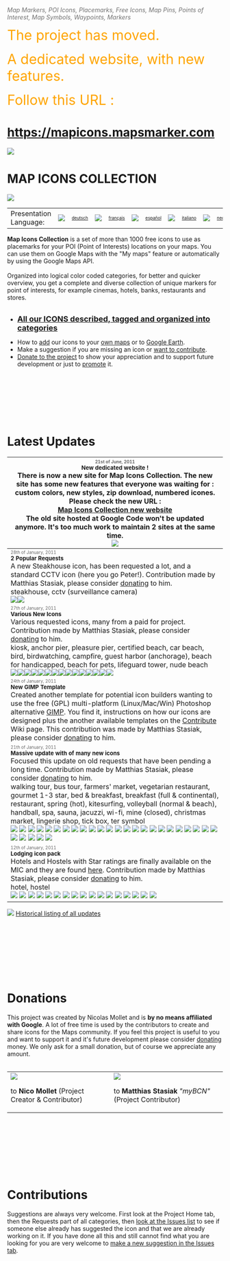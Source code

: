 <font color='#727272'><i>Map Markers, POI Icons, Placemarks, Free Icons, Map Pins, Points of Interest, Map Symbols, Waypoints, Markers</i> </font>

<font color='orange' size='6'>The project has moved. </font><br><br><font color='orange' size='6'>A dedicated website, with new features. </font><br><br><font color='orange' size='6'>Follow this URL : </font>

<h1><a href='https://mapicons.mapsmarker.com'>https://mapicons.mapsmarker.com</a></h1>

<a href='https://mapicons.mapsmarker.com'><img src='http://google-maps-icons.googlecode.com/files/mic-smallcap.gif' /></a>


<h1>MAP ICONS COLLECTION</h1>
<a href='http://code.google.com/p/google-maps-icons/wiki/IconDescriptions'><img src='http://google-maps-icons.googlecode.com/files/GMI-HomeBanner-20110110.jpg' /></a>

<table>
<tr>
<td>Presentation Language:</td>
<td width='30' align='right'><img src='http://google-maps-icons.googlecode.com/files/de.gif' /></td> <td align='left'><font color='#727272' size='1'><a href='Kartensymbole.md'>deutsch</a></font></td>
<td width='30' align='right'><img src='http://google-maps-icons.googlecode.com/files/fr.gif' /></td> <td align='left'><font color='#727272' size='1'><a href='IconesPlans.md'>français</a></font></td>
<td width='30' align='right'><img src='http://google-maps-icons.googlecode.com/files/es.gif' /></td> <td align='left'><font color='#727272' size='1'><a href='IconosMapas.md'>español</a></font></td>
<td width='30' align='right'><img src='http://google-maps-icons.googlecode.com/files/it.gif' /></td> <td align='left'><font color='#727272' size='1'><a href='IconeMappa.md'>italiano</a></font></td>
<td width='30' align='right'><img src='http://google-maps-icons.googlecode.com/files/nl.gif' /></td> <td align='left'><font color='#727272' size='1'><a href='Kaarticonen.md'>nederlands</a></font></td>
<td width='30' align='right'><img src='http://google-maps-icons.googlecode.com/files/br.gif' /></td> <td align='left'><font color='#727272' size='1'><a href='IconesMapas.md'>português</a></font></td>
</tr>
</table>

<b>Map Icons Collection</b> is a set of more than 1000 free icons to use as placemarks for your POI (Point of Interests) locations on your maps. You can use them on Google Maps with the "My maps" feature or automatically by using the Google Maps API.<br>
<br>
Organized into logical color coded categories, for better and quicker overview, you get a complete and diverse collection of unique markers for point of interests, for example cinemas, hotels, banks, restaurants and stores.<br>
<br>
<ul><li><font size='4'><b><a href='IconDescriptions.md'>All our ICONS described, tagged and organized into categories</a></b></font></li></ul>

<ul><li>How to <a href='HowToAddNewIcons.md'>add</a> our icons to your <a href='HowToAddNewIcons.md'>own maps</a> or to <a href='GoogleEarthTutorial.md'>Google Earth</a>.<br>
</li><li>Make a suggestion if you are missing an icon or <a href='Contribute.md'>want to contribute</a>.<br>
</li><li><a href='Donate.md'>Donate to the project</a> to show your appreciation and to support future development or just to <a href='Promote.md'>promote</a> it.</li></ul>

<br>
<br>
<BR><br>
<br>
<br>
<h1>Latest Updates</h1>
<table><thead><th><font color='#666666' size='1'>21st of June, 2011</font><br><font size='2'><b>New dedicated website !</b></font><br>There is now a new site for Map Icons Collection. The new site has some new features that everyone was waiting for : custom colors, new styles, zip download, numbered icones. Please check the new URL : <br><a href='http://mapicons.mapsmarker.com'>Map Icons Collection new website</a><br> The old site hosted at Google Code won't be updated anymore. It's too much work to maintain 2 sites at the same time.<br><img src='http://google-maps-icons.googlecode.com/files/mic-smallcap.gif' /> </th></thead><tbody>
<tr><td><font color='#666666' size='1'>28th of January, 2011</font><br><font size='2'><b>2 Popular Requests</b></font><br>A new Steakhouse icon, has been requested a lot, and a standard CCTV icon (here you go Peter!). Contribution made by Matthias Stasiak, please consider <a href='Donate.md'>donating</a> to him.<br>steakhouse, cctv (surveillance camera)<br><img src='http://google-maps-icons.googlecode.com/files/steakhouse2.png' /><img src='http://google-maps-icons.googlecode.com/files/cctv.png' /> </td></tr>
<tr><td><font color='#666666' size='1'>27th of January, 2011</font><br><font size='2'><b>Various New Icons</b></font><br>Various requested icons, many from a paid for project. Contribution made by Matthias Stasiak, please consider <a href='Donate.md'>donating</a> to him.<br>kiosk, anchor pier, pleasure pier, certified beach, car beach, bird, birdwatching, campfire, guest harbor (anchorage), beach for handicapped, beach for pets, lifeguard tower, nude beach<br><img src='http://google-maps-icons.googlecode.com/files/kiosk.png' /><img src='http://google-maps-icons.googlecode.com/files/pier-anchor.png' /><img src='http://google-maps-icons.googlecode.com/files/pier-pleasure.png' /><img src='http://google-maps-icons.googlecode.com/files/beach-certified.png' /><img src='http://google-maps-icons.googlecode.com/files/beach-car.png' /><img src='http://google-maps-icons.googlecode.com/files/bird.png' /><img src='http://google-maps-icons.googlecode.com/files/birdwatching.png' /><img src='http://google-maps-icons.googlecode.com/files/campfire.png' /><img src='http://google-maps-icons.googlecode.com/files/harbour-guest.png' /><img src='http://google-maps-icons.googlecode.com/files/beach-handicapped.png' /><img src='http://google-maps-icons.googlecode.com/files/wc-handicap.png' /><img src='http://google-maps-icons.googlecode.com/files/beach-pet.png' /><img src='http://google-maps-icons.googlecode.com/files/rv.png' /><img src='http://google-maps-icons.googlecode.com/files/lifeguard-tower.png' /><img src='http://google-maps-icons.googlecode.com/files/beach-nudist.png' /> </td></tr>
<tr><td><font color='#666666' size='1'>24th of January, 2011</font><br><font size='2'><b>New GIMP Template</b></font><br>Created another template for potential icon builders wanting to use the free (GPL) multi-platform (Linux/Mac/Win) Photoshop alternative <a href='http://www.GIMP.org'>GIMP</a>. You find it, instructions on how our icons are designed plus the another available templates on the <a href='Contribute.md'>Contribute</a> Wiki page. This contribution was made by Matthias Stasiak, please consider <a href='Donate.md'>donating</a> to him. </td></tr>
<tr><td><font color='#666666' size='1'>21th of January, 2011</font><br><font size='2'><b>Massive update with of many new icons</b></font><br>Focused this update on old requests that have been pending a long time. Contribution made by Matthias Stasiak, please consider <a href='Donate.md'>donating</a> to him.<br>walking tour, bus tour, farmers' market, vegetarian restaurant, gourmet 1-3 star, bed & breakfast, breakfast (full & continental), restaurant, spring (hot), kitesurfing, volleyball (normal & beach), handball, spa, sauna, jacuzzi, wi-fi, mine (closed), christmas market, lingerie shop, tick box, ter symbol <br> <img src='http://google-maps-icons.googlecode.com/files/walking-tour.png' /> <img src='http://google-maps-icons.googlecode.com/files/bus-tour.png' /> <img src='http://google-maps-icons.googlecode.com/files/market-farm.png' /> <img src='http://google-maps-icons.googlecode.com/files/vegetarian.png' /> <img src='http://google-maps-icons.googlecode.com/files/gourmet1star.png' />  <img src='http://google-maps-icons.googlecode.com/files/gourmet2star.png' /> <img src='http://google-maps-icons.googlecode.com/files/gourmet3star.png' /> <img src='http://google-maps-icons.googlecode.com/files/bedandbreakfast1.png' /> <img src='http://google-maps-icons.googlecode.com/files/bedandbreakfast2.png' /> <img src='http://google-maps-icons.googlecode.com/files/breakfast-full.png' /> <img src='http://google-maps-icons.googlecode.com/files/breakfast-continental.png' />  <img src='http://google-maps-icons.googlecode.com/files/restaurant2.png' /> <img src='http://google-maps-icons.googlecode.com/files/spring-hot.png' /> <img src='http://google-maps-icons.googlecode.com/files/kitesurfing.png' /> <img src='http://google-maps-icons.googlecode.com/files/volleyball-beach.png' /> <img src='http://google-maps-icons.googlecode.com/files/volleyball.png' /> <img src='http://google-maps-icons.googlecode.com/files/handball2.png' /> <img src='http://google-maps-icons.googlecode.com/files/spa.png' /> <img src='http://google-maps-icons.googlecode.com/files/sauna2.png' /> <img src='http://google-maps-icons.googlecode.com/files/jacuzzi.png' /> <img src='http://google-maps-icons.googlecode.com/files/wifi-logo.png' /> <img src='http://google-maps-icons.googlecode.com/files/wifi-logo+protected.png' /> <img src='http://google-maps-icons.googlecode.com/files/wifi-protected.png' /> <img src='http://google-maps-icons.googlecode.com/files/mine-closed.png' /> <img src='http://google-maps-icons.googlecode.com/files/market-christmas.png' /> <img src='http://google-maps-icons.googlecode.com/files/lingerie.png' /> <img src='http://google-maps-icons.googlecode.com/files/tickmark1.png' /> <img src='http://google-maps-icons.googlecode.com/files/tickmark2.png' /> <img src='http://google-maps-icons.googlecode.com/files/ter.png' /> </td></tr>
<tr><td><font color='#666666' size='1'>12th of January, 2011</font><br><font size='2'><b>Lodging icon pack</b></font><br>Hotels and Hostels with Star ratings are finally available on the MIC and they are found <a href='RestaurantsIcons.md'>here</a>. Contribution made by Matthias Stasiak, please consider <a href='Donate.md'>donating</a> to him.<br>hotel, hostel <br> <img src='http://google-maps-icons.googlecode.com/files/hostel1star.png' /> <img src='http://google-maps-icons.googlecode.com/files/hostel2star.png' /> <img src='http://google-maps-icons.googlecode.com/files/hostel3star.png' /> <img src='http://google-maps-icons.googlecode.com/files/hostel4star.png' /> <img src='http://google-maps-icons.googlecode.com/files/hostel5star.png' />  <img src='http://google-maps-icons.googlecode.com/files/hotel0star.png' /> <img src='http://google-maps-icons.googlecode.com/files/hotel1star.png' /> <img src='http://google-maps-icons.googlecode.com/files/hotel2star.png' /> <img src='http://google-maps-icons.googlecode.com/files/hotel3star.png' /> <img src='http://google-maps-icons.googlecode.com/files/hotel4star.png' /> <img src='http://google-maps-icons.googlecode.com/files/hotel5star.png' />  <img src='http://google-maps-icons.googlecode.com/files/hotel-h.png' /> <img src='http://google-maps-icons.googlecode.com/files/hotel1star.png' /> <img src='http://google-maps-icons.googlecode.com/files/hotel-h-2star.png' /> <img src='http://google-maps-icons.googlecode.com/files/hotel-h-3star.png' /> <img src='http://google-maps-icons.googlecode.com/files/hotel-h-4star.png' /> <img src='http://google-maps-icons.googlecode.com/files/hotel-h-5star.png' /> </td></tr></tbody></table>

<img src='http://google-maps-icons.googlecode.com/files/allupdates.png' /> <a href='AllUpdates.md'>Historical listing of all updates</a>

<br>
<br>
<BR><br>
<br>
<br>
<br>
<h1>Donations</h1>
This project was created by Nicolas Mollet and is <b>by no means affiliated with Google</b>. A lot of free time is used by the contributors to create and share icons for the Maps community. If you feel this project is useful to you and want to support it and it's future development please consider <a href='Donate.md'>donating</a> money.  We only ask for a small donation, but of course we appreciate any amount.<br>
<br>
<table cellpadding='12' cellspacing='0'>
<tr>
<td align='left' valign='top'>
<a href='https://www.paypal.com/cgi-bin/webscr?cmd=_donations&business=Nico%2eMollet%40gmail%2ecom&lc=US&item_name=Nicolas%20Mollet%20%28Map%20icon%20collection%29&item_number=Map%20icon%20collection&currency_code=EUR&bn=PP%2dDonationsBF%3abtn_donate_SM%2egif%3aNonHosted'><img src='https://www.paypal.com/en_US/i/btn/btn_donateCC_LG.gif' /></a>

to <b>Nico Mollet</b> (Project Creator & Contributor)<br>
</td>
<td align='left' valign='top'>
<a href='https://www.paypal.com/cgi-bin/webscr?cmd=_donations&business=Matthias%2eStasiak%40gmail%2ecom&lc=US&item_name=Matthias%20Stasiak%20%28Map%20icon%20collection%29&item_number=Map%20icon%20collection&currency_code=EUR&bn=PP%2dDonationsBF%3abtn_donateCC_LG%2egif%3aNonHosted'><img src='https://www.paypal.com/en_US/i/btn/btn_donateCC_LG.gif' /></a>

to <b>Matthias Stasiak</b> <i>"myBCN"</i> (Project Contributor)<br>
</td>
</tr>
</table>
<br>
<br>
<BR><br>
<br>
<br>
<br>
<h1>Contributions</h1>
Suggestions are always very welcome. First look at the Project Home tab, then the Requests part of all categories, then <a href='http://code.google.com/p/google-maps-icons/issues/list'>look at the Issues list</a> to see if someone else already has suggested the icon and that we are already working on it. If you have done all this and still cannot find what you are looking for you are very welcome to <a href='http://code.google.com/p/google-maps-icons/issues/entry'>make a new suggestion in the Issues tab</a>.
